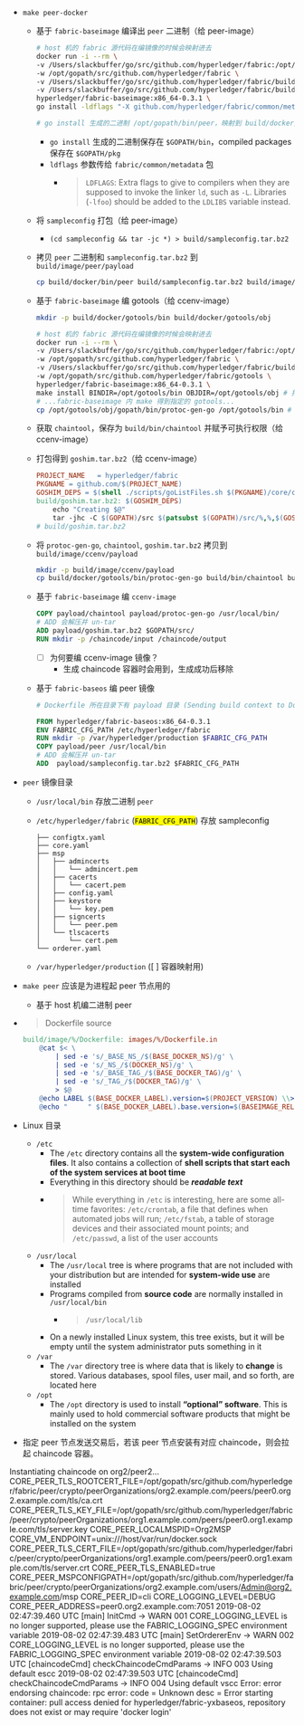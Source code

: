 - `make peer-docker`
    - 基于 `fabric-baseimage` 编译出 `peer` 二进制（给 peer-image）
    	
        ```bash
        # host 机的 fabric 源代码在编镜像的时候会映射进去
        docker run -i --rm \
        -v /Users/slackbuffer/go/src/github.com/hyperledger/fabric:/opt/gopath/src/github.com/hyperledger/fabric \
        -w /opt/gopath/src/github.com/hyperledger/fabric \
		-v /Users/slackbuffer/go/src/github.com/hyperledger/fabric/build/docker/bin:/opt/gopath/bin \
		-v /Users/slackbuffer/go/src/github.com/hyperledger/fabric/build/docker/peer/pkg:/opt/gopath/pkg \
		hyperledger/fabric-baseimage:x86_64-0.3.1 \
		go install -ldflags "-X github.com/hyperledger/fabric/common/metadata.Version=1.0.0 -X github.com/hyperledger/fabric/common/metadata.BaseVersion=0.3.1 -X github.com/hyperledger/fabric/common/metadata.BaseDockerLabel=org.hyperledger.fabric -X github.com/hyperledger/fabric/common/metadata.DockerNamespace=hyperledger -X github.com/hyperledger/fabric/common/metadata.BaseDockerNamespace=hyperledger -linkmode external -extldflags '-static -lpthread'" github.com/hyperledger/fabric/peer

        # go install 生成的二进制 /opt/gopath/bin/peer，映射到 build/docker/bin/peer
        ```
    
        - `go install` 生成的二进制保存在 `$GOPATH/bin`，compiled packages 保存在 `$GOPATH/pkg`
        - `ldflags` 参数传给 `fabric/common/metadata` 包
            - > `LDFLAGS`: Extra flags to give to compilers when they are supposed to invoke the linker `ld`, such as `-L`. Libraries (`-lfoo`) should be added to the `LDLIBS` variable instead.
    - 将 `sampleconfig` 打包（给 peer-image）
        - `(cd sampleconfig && tar -jc *) > build/sampleconfig.tar.bz2`
    - 拷贝 `peer` 二进制和 `sampleconfig.tar.bz2` 到 `build/image/peer/payload`
    	
        ```bash
        cp build/docker/bin/peer build/sampleconfig.tar.bz2 build/image/peer/payload
        ```
    
    - 基于 `fabric-baseimage` 编 gotools（给 ccenv-image）
    	
        ```bash
        mkdir -p build/docker/gotools/bin build/docker/gotools/obj

        # host 机的 fabric 源代码在编镜像的时候会映射进去
        docker run -i --rm \
        -v /Users/slackbuffer/go/src/github.com/hyperledger/fabric:/opt/gopath/src/github.com/hyperledger/fabric \
        -w /opt/gopath/src/github.com/hyperledger/fabric \
		-v /Users/slackbuffer/go/src/github.com/hyperledger/fabric/build/docker/gotools:/opt/gotools \
		-w /opt/gopath/src/github.com/hyperledger/fabric/gotools \
		hyperledger/fabric-baseimage:x86_64-0.3.1 \
		make install BINDIR=/opt/gotools/bin OBJDIR=/opt/gotools/obj # 指定 obj 目录，最终会映射到 fabric/build/docker/gotools/obj
        # ...fabric-baseimage 内 make 得到指定的 gotools...
        cp /opt/gotools/obj/gopath/bin/protoc-gen-go /opt/gotools/bin # 映射到 build/docker/gotools/bin/protoc-gen-go
        ```
    
    - 获取 `chaintool`，保存为 `build/bin/chaintool` 并赋予可执行权限（给 ccenv-image）
    - 打包得到 `goshim.tar.bz2`（给 ccenv-image）
    	
        ```makefile
        PROJECT_NAME   = hyperledger/fabric
        PKGNAME = github.com/$(PROJECT_NAME)
        GOSHIM_DEPS = $(shell ./scripts/goListFiles.sh $(PKGNAME)/core/chaincode/shim)
        build/goshim.tar.bz2: $(GOSHIM_DEPS)
	        echo "Creating $@"
	        tar -jhc -C $(GOPATH)/src $(patsubst $(GOPATH)/src/%,%,$(GOSHIM_DEPS)) > $@
        # build/goshim.tar.bz2
        ```
    
    - 将 `protoc-gen-go`, `chaintool`, `goshim.tar.bz2` 拷贝到 `build/image/ccenv/payload`

        ```bash
        mkdir -p build/image/ccenv/payload
        cp build/docker/gotools/bin/protoc-gen-go build/bin/chaintool build/goshim.tar.bz2 build/image/ccenv/payload
        ```

    - 基于 `fabric-baseimage` 编 `ccenv-image`
    	
        ```dockerfile
        COPY payload/chaintool payload/protoc-gen-go /usr/local/bin/
        # ADD 会解压并 un-tar
        ADD payload/goshim.tar.bz2 $GOPATH/src/
        RUN mkdir -p /chaincode/input /chaincode/output
        ```
    
        - [ ] 为何要编 ccenv-image 镜像？
            - 生成 chaincode 容器时会用到，生成成功后移除
    - 基于 `fabric-baseos` 编 peer 镜像
    	
        ```dockerfile
        # Dockerfile 所在目录下有 payload 目录 (Sending build context to Docker daemon  xx.xxMB)

        FROM hyperledger/fabric-baseos:x86_64-0.3.1
        ENV FABRIC_CFG_PATH /etc/hyperledger/fabric
        RUN mkdir -p /var/hyperledger/production $FABRIC_CFG_PATH
        COPY payload/peer /usr/local/bin
        # ADD 会解压并 un-tar
        ADD  payload/sampleconfig.tar.bz2 $FABRIC_CFG_PATH
        ```
    
- `peer` 镜像目录
    - `/usr/local/bin` 存放二进制 `peer`
    - `/etc/hyperledger/fabric` (<mark>`FABRIC_CFG_PATH`</mark>) 存放 sampleconfig
    	
        ```
        ├── configtx.yaml
        ├── core.yaml
        ├── msp
        │   ├── admincerts
        │   │   └── admincert.pem
        │   ├── cacerts
        │   │   └── cacert.pem
        │   ├── config.yaml
        │   ├── keystore
        │   │   └── key.pem
        │   ├── signcerts
        │   │   └── peer.pem
        │   └── tlscacerts
        │       └── cert.pem
        └── orderer.yaml
        ```

    - `/var/hyperledger/production` ([ ] 容器映射用)
- `make peer` 应该是为进程起 peer 节点用的
    - 基于 host 机编二进制 peer
- > Dockerfile source
	
    ```makefile
    build/image/%/Dockerfile: images/%/Dockerfile.in
        @cat $< \
            | sed -e 's/_BASE_NS_/$(BASE_DOCKER_NS)/g' \
            | sed -e 's/_NS_/$(DOCKER_NS)/g' \
            | sed -e 's/_BASE_TAG_/$(BASE_DOCKER_TAG)/g' \
            | sed -e 's/_TAG_/$(DOCKER_TAG)/g' \
            > $@
        @echo LABEL $(BASE_DOCKER_LABEL).version=$(PROJECT_VERSION) \\>>$@
        @echo "     " $(BASE_DOCKER_LABEL).base.version=$(BASEIMAGE_RELEASE)>>$@
    ```

- Linux 目录
    - `/etc`
        - The `/etc` directory contains all the **system-wide configuration files**. It also contains a collection of **shell scripts that start each of the system services at boot time**
        - Everything in this directory should be ***readable text***
        - > While everything in `/etc` is interesting, here are some all-time favorites: `/etc/crontab`, a file that defines when automated jobs will run; `/etc/fstab`, a table of storage devices and their associated mount points; and `/etc/passwd`, a list of the user accounts
    - `/usr/local`
        - The `/usr/local` tree is where programs that are not included with your distribution but are intended for **system-wide use** are installed
        - Programs compiled from **source code** are normally installed in `/usr/local/bin`
            - > `/usr/local/lib`
        - On a newly installed Linux system, this tree exists, but it will be empty until the system administrator puts something in it
    - `/var`
        - The `/var` directory tree is where data that is likely to **change** is stored. Various databases, spool files, user mail, and so forth, are located here
    - `/opt`
        - The `/opt` directory is used to install **“optional” software**. This is mainly used to hold commercial software products that might be installed on the system

- 指定 peer 节点发送交易后，若该 peer 节点安装有对应 chaincode，则会拉起 chaincode 容器。


Instantiating chaincode on org2/peer2...
CORE_PEER_TLS_ROOTCERT_FILE=/opt/gopath/src/github.com/hyperledger/fabric/peer/crypto/peerOrganizations/org2.example.com/peers/peer0.org2.example.com/tls/ca.crt
CORE_PEER_TLS_KEY_FILE=/opt/gopath/src/github.com/hyperledger/fabric/peer/crypto/peerOrganizations/org1.example.com/peers/peer0.org1.example.com/tls/server.key
CORE_PEER_LOCALMSPID=Org2MSP
CORE_VM_ENDPOINT=unix:///host/var/run/docker.sock
CORE_PEER_TLS_CERT_FILE=/opt/gopath/src/github.com/hyperledger/fabric/peer/crypto/peerOrganizations/org1.example.com/peers/peer0.org1.example.com/tls/server.crt
CORE_PEER_TLS_ENABLED=true
CORE_PEER_MSPCONFIGPATH=/opt/gopath/src/github.com/hyperledger/fabric/peer/crypto/peerOrganizations/org2.example.com/users/Admin@org2.example.com/msp
CORE_PEER_ID=cli
CORE_LOGGING_LEVEL=DEBUG
CORE_PEER_ADDRESS=peer0.org2.example.com:7051
2019-08-02 02:47:39.460 UTC [main] InitCmd -> WARN 001 CORE_LOGGING_LEVEL is no longer supported, please use the FABRIC_LOGGING_SPEC environment variable
2019-08-02 02:47:39.483 UTC [main] SetOrdererEnv -> WARN 002 CORE_LOGGING_LEVEL is no longer supported, please use the FABRIC_LOGGING_SPEC environment variable
2019-08-02 02:47:39.503 UTC [chaincodeCmd] checkChaincodeCmdParams -> INFO 003 Using default escc
2019-08-02 02:47:39.503 UTC [chaincodeCmd] checkChaincodeCmdParams -> INFO 004 Using default vscc
Error: error endorsing chaincode: rpc error: code = Unknown desc = Error starting container: pull access denied for hyperledger/fabric-yxbaseos, repository does not exist or may require 'docker login'